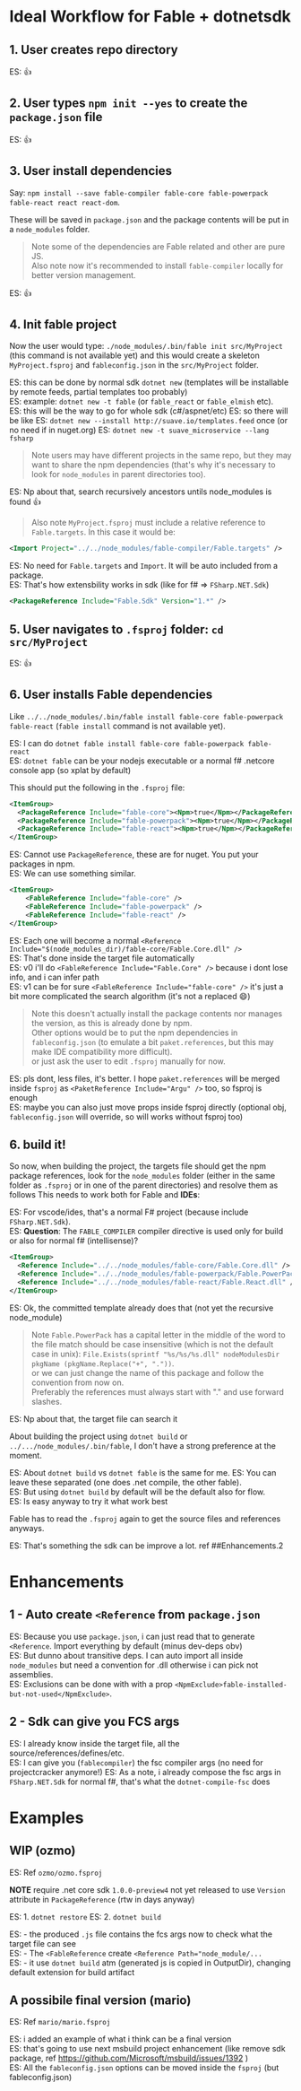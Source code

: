 # Ideal Workflow for Fable + dotnetsdk

## 1. User creates repo directory

ES: :+1:

## 2. User types `npm init --yes` to create the `package.json` file

ES: :+1:

## 3. User install dependencies

Say: `npm install --save fable-compiler fable-core fable-powerpack fable-react react react-dom`. 

These will be saved in `package.json` and the package contents will be put in a `node_modules` folder.

> Note some of the dependencies are Fable related and other are pure JS.  
> Also note now it's recommended to install `fable-compiler` locally for better version management.  

ES: :+1:

## 4. Init fable project

Now the user would type: `./node_modules/.bin/fable init src/MyProject` (this command is not available yet) and this would create a skeleton `MyProject.fsproj` and `fableconfig.json` in the `src/MyProject` folder.

ES: this can be done by normal sdk `dotnet new` (templates will be installable by remote feeds, partial templates too probably)  
ES: example: `dotnet new -t fable` (or `fable_react` or `fable_elmish` etc).  
ES: this will be the way to go for whole sdk (c#/aspnet/etc)
ES: so there will be like
ES: `dotnet new --install http://suave.io/templates.feed` once (or no need if in nuget.org)
ES: `dotnet new -t suave_microservice --lang fsharp`

> Note users may have different projects in the same repo, but they may want to share the npm dependencies (that's why it's necessary to look for `node_modules` in parent directories too). 

ES: Np about that, search recursively ancestors untils node_modules is found :+1:

> Also note `MyProject.fsproj` must include a relative reference to `Fable.targets`. In this case it would be:

  ```xml
  <Import Project="../../node_modules/fable-compiler/Fable.targets" />
  ```

ES: No need for `Fable.targets` and `Import`. It will be auto included from a package.  
ES: That's how extensbility works in sdk (like for f# => `FSharp.NET.Sdk`)

  ```xml
  <PackageReference Include="Fable.Sdk" Version="1.*" />
  ```


## 5. User navigates to `.fsproj` folder: `cd src/MyProject`

ES: :+1:

## 6. User installs Fable dependencies

Like `../../node_modules/.bin/fable install fable-core fable-powerpack fable-react` (`fable install` command is not available yet).

ES: I can do `dotnet fable install fable-core fable-powerpack fable-react`  
ES: `dotnet fable` can be your nodejs executable or a normal f# .netcore console app (so xplat by default)  

This should put the following in the `.fsproj` file:

  ```xml
  <ItemGroup>
    <PackageReference Include="fable-core"><Npm>true</Npm></PackageReference>
    <PackageReference Include="fable-powerpack"><Npm>true</Npm></PackageReference>
    <PackageReference Include="fable-react"><Npm>true</Npm></PackageReference>
  </ItemGroup>
  ```

ES: Cannot use `PackageReference`, these are for nuget. You put your packages in npm.  
ES: We can use something similar.   

  ```xml
  <ItemGroup>
      <FableReference Include="fable-core" />
      <FableReference Include="fable-powerpack" />
      <FableReference Include="fable-react" />
  </ItemGroup>
  ```

ES: Each one will become a normal `<Reference Include="$(node_modules_dir)/fable-core/Fable.Core.dll" />`  
ES: That's done inside the target file automatically  
ES: v0 i'll do `<FableReference Include="Fable.Core" />` because i dont lose info, and i can infer path  
ES: v1 can be for sure `<FableReference Include="fable-core" />` it's just a bit more complicated the search algorithm (it's not a replaced :smile:)  
    

> Note this doesn't actually install the package contents nor manages the version, as this is already done by npm.  
> Other options would be to put the npm dependencies in `fableconfig.json` (to emulate a bit `paket.references`, but this may make IDE compatibility more difficult).  
> or just ask the user to edit `.fsproj` manually for now.

ES: pls dont, less files, it's better. I hope `paket.references` will be merged inside `fsproj` as `<PaketReference Include="Argu" />` too, so fsproj is enough  
ES: maybe you can also just move props inside fsproj directly (optional obj, `fableconfig.json` will override, so will works without fsproj too)  

## 6. build it!

So now, when building the project, the targets file should get the npm package references, look for the `node_modules` folder (either in the same folder as `.fsproj` or in one of the parent directories) and resolve them as follows 
This needs to work both for Fable and **IDEs**:

ES: For vscode/ides, that's a normal F# project (because include `FSharp.NET.Sdk`).  
ES: **Question**: The `FABLE_COMPILER` compiler directive is used only for build or also for normal f# (intellisense)?

  ```xml
  <ItemGroup>
    <Reference Include="../../node_modules/fable-core/Fable.Core.dll" />
    <Reference Include="../../node_modules/fable-powerpack/Fable.PowerPack.dll" />
    <Reference Include="../../node_modules/fable-react/Fable.React.dll" />
  </ItemGroup>
  ```

ES: Ok, the committed template already does that (not yet the recursive node_module)

> Note `Fable.PowerPack` has a capital letter in the middle of the word to the file match should
> be case insensitive (which is not the default case in unix): `File.Exists(sprintf "%s/%s/%s.dll" nodeModulesDir pkgName (pkgName.Replace("+", "."))`.  
> or we can just change the name of this package and follow the convention from now on.  
> Preferably the references must always start with "." and use forward slashes.

ES: Np about that, the target file can search it

About building the project using `dotnet build` or `../.../node_modules/.bin/fable`, I don't have a strong preference at the moment. 

ES: About `dotnet build` vs `dotnet fable` is the same for me. 
ES: You can leave these separated (one does .net compile, the other fable).  
ES: But using `dotnet build` by default will be the default also for flow.  
ES: Is easy anyway to try it what work best  

Fable has to read the `.fsproj` again to get the source files and references anyways.  

ES: That's something the sdk can be improve a lot. ref ##Enhancements.2

# Enhancements

## 1 - Auto create `<Reference` from `package.json`

ES: Because you use `package.json`, i can just read that to generate `<Reference`. Import everything by default (minus dev-deps obv)  
ES: But dunno about transitive deps. I can auto import all inside `node_modules` but need a convention for .dll otherwise i can pick not assemblies.   
ES: Exclusions can be done with with a prop `<NpmExclude>fable-installed-but-not-used</NpmExclude>`.  

## 2 - Sdk can give you FCS args

ES: I already know inside the target file, all the source/references/defines/etc.  
ES: I can give you (`fablecompiler`) the fsc compiler args (no need for projectcracker anymore!)
ES: As a note, i already compose the fsc args in `FSharp.NET.Sdk` for normal f#, that's what the `dotnet-compile-fsc` does  

# Examples

## WIP (ozmo)

ES: Ref `ozmo/ozmo.fsproj`  

**NOTE** require .net core sdk `1.0.0-preview4` not yet released to use `Version` attribute in `PackageReference` (rtw in days anyway)

ES: 1. `dotnet restore`
ES: 2. `dotnet build`

ES: - the produced `.js` file contains the fcs args now to check what the target file can see  
ES: - The `<FableReference` create `<Reference Path="node_module/...`  
ES: - it use `dotnet build` atm (generated js is copied in OutputDir), changing default extension for build artifact  

## A possibile final version (mario)

ES: Ref `mario/mario.fsproj`

ES: i added an example of what i think can be a final version  
ES: that's going to use next msbuild project enhancement (like remove sdk package, ref https://github.com/Microsoft/msbuild/issues/1392 )  
ES: All the `fableconfig.json` options can be moved inside the `fsproj` (but fableconfig.json)
